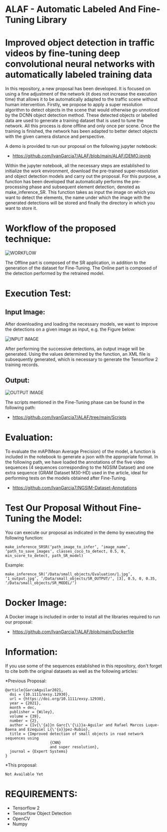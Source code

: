 # ALAF - Automatic Labeled And Fine-Tuning Library

# Improved object detection in traffic videos by fine-tuning deep convolutional neural networks with automatically labeled training data

In this repository, a new proposal has been developed. It is focused on using a fine adjustment of the network (it does not increase the execution time) that allows it to be automatically adapted to the traffic scene without human intervention. Firstly, we propose to apply a super resolution algorithm to detect objects in the scene that would otherwise go unnoticed by the DCNN object detection method. These detected objects or labelled data are used to generate a training dataset that is used to tune the network. All this process is done offline and only once per scene. Once the training is finished, the network has been adapted to better detect objects with the given camera distance and perspective.


A demo is provided to run our proposal on the following jupyter notebook:

* https://github.com/IvanGarcia7/ALAF/blob/main/ALAF/DEMO.ipynb

Within the jupyter notebook, all the necessary steps are established to initialize the work environment, download the pre-trained super-resolution and object detection models and carry out the proposal. For this purpose, a function has been developed that automatically performs the pre-processing phase and subsequent element detection, denoted as make_inference_SR. This function takes as input the image on which you want to detect the elements, the name under which the image with the generated detections will be stored and finally the directory in which you want to store it.


# Workflow of the proposed technique:

![WORKFLOW](https://github.com/IvanGarcia7/ALAF/blob/main/Images/Diagram.png?raw=true)


The Offline part is composed of the SR application, in addition to the generation of the dataset for Fine-Tuning. The Online part is composed of the detection performed by the retrained model.


# Execution Test:

## Input Image:

After downloading and loading the necessary models, we want to improve the detections on a given image as input, e.g. the Figure below:

![INPUT IMAGE](https://github.com/IvanGarcia7/ALAF/blob/main/Images/RAWS1.jpg?raw=true)


After performing the successive detections, an output image will be generated. Using the values determined by the function, an XML file is subsequently generated, which is necessary to generate the Tensorflow 2 training records.

## Output:

![OUTPUT IMAGE](https://github.com/IvanGarcia7/ALAF/blob/main/Images/OURSS1.jpg?raw=true)


The scripts mentioned in the Fine-Tuning phase can be found in the following path:

* https://github.com/IvanGarcia7/ALAF/tree/main/Scripts


# Evaluation:

To evaluate the mAP(Mean Average Precision) of the model, a function is included in the notebook to generate a json with the appropriate format. In the following path, we have loaded the annotations of the five video sequences (4 sequences corresponding to the NGSIM Dataset) and one extra sequence (GRAM Dataset M30-HD) used in the article, ideal for performing tests on the models obtained after Fine-Tuning.

* https://github.com/IvanGarcia7/NGSIM-Dataset-Annotations


# Test Our Proposal Without Fine-Tuning the Model:


You can execute our proposal as indicated in the demo by executing the following function:

``` 
make_inference_SRSR(‘path_image_to_infer’, ‘image_name’, ‘path_to_save_images‘, classes_coco_to_detect, 0.5, 0, min_score_to_detect, path_SR_model)
```

Example:

```
make_inference_SR(‘/Data/small_objects/Evaluation/1.jpg’, ‘1_output.jpg’, ‘/Data/small_objects/SR_OUTPUT/‘, [3], 0.5, 0, 0.35, ‘/Data/small_objects/SR_MODEL/‘)
```

# Docker Image:

A Docker image is included in order to install all the libraries required to run our proposal:

* https://github.com/IvanGarcia7/ALAF/blob/main/Dockerfile

# Information:

If you use some of the sequences established in this repository, don't forget to cite both the original datasets as well as the following articles:

*Previous Proposal:

```
@article{GarcaAguilar2021,
  doi = {10.1111/exsy.12930},
  url = {https://doi.org/10.1111/exsy.12930},
  year = {2021},
  month = dec,
  publisher = {Wiley},
  volume = {39},
  number = {2},
  author = {Iv{\'{a}}n Garc{\'{\i}}a-Aguilar and Rafael Marcos Luque-Baena and Ezequiel L{\'{o}}pez-Rubio},
  title = {Improved detection of small objects in road network sequences using
		            {CNN}
		            and super resolution},
  journal = {Expert Systems}
}
```

*This proposal:

```
Not Available Yet
```


# REQUIREMENTS:

* Tensorflow 2
* Tensorflow Object Detection
* OpenCV
* Numpy



